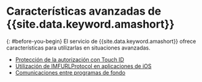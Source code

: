 # Características avanzadas de {{site.data.keyword.amashort}}
{: #before-you-begin}
El servicio de {{site.data.keyword.amashort}} ofrece características para utilizarlas en situaciones avanzadas.
* [Protección de la autorización con Touch ID](advanced-topics-touchid.html)
* [Utilización de IMFURLProtocol en aplicaciones de iOS](advanced-topics-IMFURLProtocol.html)
* [Comunicaciones entre programas de fondo](advanced-topics-oauthsdk.html)
